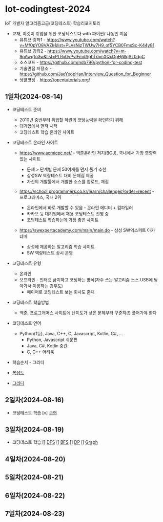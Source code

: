 # Iot-codingtest-2024
IoT 개발자 알고리즘고급(코딩테스트) 학습리포지토리

- 교재, 이것이 취업을 위한 코딩테스트다 with 파이썬/ 나동빈 지음
    - 유튜브 강좌1 - https://www.youtube.com/watch?v=Mf0pYO8VAZk&list=PLVsNizTWUw7H9_of5YCB0FmsSc-K44y81
    - 유튜브 강좌2 - https://www.youtube.com/watch?v=m-9pAwq1o3w&list=PLRx0vPvlEmdAghTr5mXQxGpHjWqSz0dgC
    - 소스코드 - https://github.com/ndb796/python-for-coding-test
    - 기술면접 저장소 - https://github.com/JaeYeopHan/Interview_Question_for_Beginner
    - 생활코딩 - https://opentutorials.org/

## 1일차(2024-08-14)
- 코딩테스트 준비
    - 2010년 중반부터 취업할 직원의 코딩능력을 확인하기 위해 
    - 대기업에서 먼저 시작
    - 코딩테스트 학습 온라인 사이트

- 코딩테스트 온라인 사이트
    - https://www.acmicpc.net/ - 백준온라인 저지(BOJ), 국내에서 가장 영향력있는 사이트
        - 문제 > 단계별 문제 50여개를 먼저 풀기 추천
        - 삼성SW 역량테스트 대비 문제집 제공
        - 자신의 개발툴에서 개발한 소스를 업로드, 채점

    - https://school.programmers.co.kr/learn/challenges?order=recent - 프로그래머스, 국내 2위
        - 온라인에서 바로 개발할 수 있음 - 온라인 에디터 + 컴파일러
        - 카카오 등 대기업에서 채용 코딩테스트 진행 중
        - 코딩테스트 학습하는데 가장 좋은 사이트

    - https://swexpertacademy.com/main/main.do - 삼성 SW익스퍼트 아카데미
        - 삼성에 제공하는 알고리즘 학습 사이트
        - SW 역량테스트 상시 운영

- 코딩테스트 유형
    - 온라인
    - 오프라인 - 인터넷 금지하고 코딩하는 방식(자주 쓰는 알고리즘 소스 USB에 담아가서 아용하는 경우도)
        - 페이퍼로 코딩테스트 보는 회사도 존재

- 코딩테스트 학습방법
    - 백준, 프로그래머스 사이트에 난이도가 낮은 문제부터 꾸준히(!) 풀어가야 한다

- 코딩테스트 언어
    - Python(1등), Java, C++, C, Javascript, Kotlin, C#, ...
        - Python, Javascript 쉬운편
        - Java, C#, Kotlin 중간
        - C, C++ 어려움

- 학습순서 - 그리디

- [복잡도](https://github.com/Hwangji99/Iot-codingtest-2024/blob/main/day1/ct001_complexity.ipynb)
- [그리디](https://github.com/Hwangji99/Iot-codingtest-2024/blob/main/day1/ct002_greedy.ipynb)

## 2일차(2024-08-16)
- 코딩테스트 학습
    [x] [구현](https://github.com/Hwangji99/Iot-codingtest-2024/blob/main/day2/ct003_implement.ipynb)

## 3일차(2024-08-19)
- 코딩테스트 학습
    [] [DFS]()
    [] [BFS]()
    [] [DP]()
    [] [Graph]()

## 4일차(2024-08-20)


## 5일차(2024-08-21)


## 6일차(2024-08-22)


## 7일차(2024-08-23)
